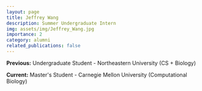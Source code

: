 ```yaml
---
layout: page
title: Jeffrey Wang
description: Summer Undergraduate Intern
img: assets/img/Jeffrey_Wang.jpg
importance: 2
category: alumni
related_publications: false
---
```


**Previous:** Undergraduate Student - Northeastern University (CS + Biology)

**Current:** Master's Student - Carnegie Mellon University (Computational Biology)
